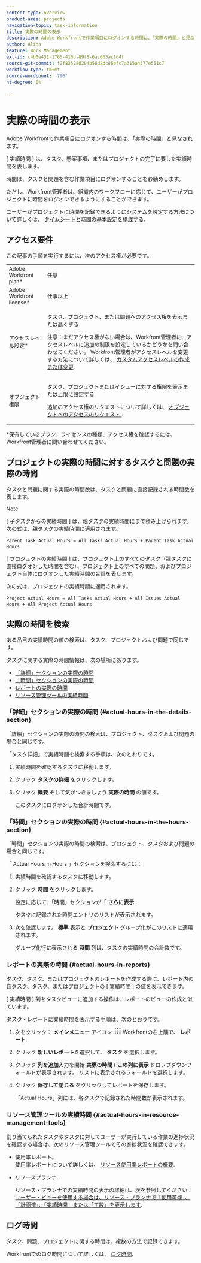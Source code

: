 ```yaml
---
content-type: overview
product-area: projects
navigation-topic: task-information
title: 実際の時間の表示
description: Adobe Workfrontで作業項目にログオンする時間は、「実際の時間」と見なされます。
author: Alina
feature: Work Management
exl-id: c4b0e431-1765-416d-89f5-6ac663ac1d4f
source-git-commit: f2f825280204b56d2dc85efc7a315a4377e551c7
workflow-type: tm+mt
source-wordcount: '796'
ht-degree: 0%

---
```


# 実際の時間の表示

Adobe Workfrontで作業項目にログオンする時間は、「実際の時間」と見なされます。

[ 実績時間 ] は、タスク、懸案事項、またはプロジェクトの完了に要した実績時間を表します。

時間は、タスクと問題を含む作業項目にログオンすることをお勧めします。

ただし、Workfront管理者は、組織内のワークフローに応じて、ユーザーがプロジェクトに時間をログオンできるようにすることができます。

ユーザーがプロジェクトに時間を記録できるようにシステムを設定する方法について詳しくは、 [タイムシートと時間の基本設定を構成する](../../../administration-and-setup/set-up-workfront/configure-timesheets-schedules/timesheet-and-hour-preferences.md).

## アクセス要件

この記事の手順を実行するには、次のアクセス権が必要です。

<table style="table-layout:auto"> 
 <col> 
 <col> 
 <tbody> 
  <tr> 
   <td role="rowheader">Adobe Workfront plan*</td> 
   <td> <p>任意</p> </td> 
  </tr> 
  <tr> 
   <td role="rowheader">Adobe Workfront license*</td> 
   <td> <p>仕事以上</p> </td> 
  </tr> 
  <tr> 
   <td role="rowheader">アクセスレベル設定*</td> 
   <td> <p>タスク、プロジェクト、または問題へのアクセス権を表示または高くする</p> <p>注意：まだアクセス権がない場合は、Workfront管理者に、アクセスレベルに追加の制限を設定しているかどうかを問い合わせてください。 Workfront管理者がアクセスレベルを変更する方法について詳しくは、 <a href="../../../administration-and-setup/add-users/configure-and-grant-access/create-modify-access-levels.md" class="MCXref xref">カスタムアクセスレベルの作成または変更</a>.</p> </td> 
  </tr> 
  <tr> 
   <td role="rowheader">オブジェクト権限</td> 
   <td> <p>タスク、プロジェクトまたはイシューに対する権限を表示または上限に設定する</p> <p>追加のアクセス権のリクエストについて詳しくは、 <a href="../../../workfront-basics/grant-and-request-access-to-objects/request-access.md" class="MCXref xref">オブジェクトへのアクセスのリクエスト </a>.</p> </td> 
  </tr> 
 </tbody> 
</table>

&#42;保有しているプラン、ライセンスの種類、アクセス権を確認するには、Workfront管理者に問い合わせてください。

## プロジェクトの実際の時間に対するタスクと問題の実際の時間

タスクと問題に関する実際の時間数は、タスクと問題に直接記録される時間数を表します。

>[!NOTE]
>
>[ 子タスクからの実績時間 ] は、親タスクの実績時間にまで積み上げられます。 次の式は、親タスクの実績時間に適用されます。

```
Parent Task Actual Hours = All Tasks Actual Hours + Parent Task Actual Hours
```

[ プロジェクトの実績時間 ] は、プロジェクト上のすべてのタスク（親タスクに直接ログオンした時間を含む）、プロジェクト上のすべての問題、およびプロジェクト自体にログオンした実績時間の合計を表します。

次の式は、プロジェクトの実績時間に適用されます。

```
Project Actual Hours = All Tasks Actual Hours + All Issues Actual Hours + All Project Actual Hours
```

## 実際の時間を検索

ある品目の実績時間の値の検索は、タスク、プロジェクトおよび問題で同じです。

タスクに関する実際の時間情報は、次の場所にあります。

* [「詳細」セクションの実際の時間](#actual-hours-in-the-details-section)
* [「時間」セクションの実際の時間](#actual-hours-in-the-hours-section)
* [レポートの実際の時間](#actual-hours-in-reports)
* [リソース管理ツールの実績時間](#actual-hours-in-resource-management-tools)

### 「詳細」セクションの実際の時間 {#actual-hours-in-the-details-section}

「詳細」セクションの実際の時間の検索は、プロジェクト、タスクおよび問題の場合と同じです。

「タスク詳細」で実績時間を検索する手順は、次のとおりです。

1. 実績時間を確認するタスクに移動します。
1. クリック **タスクの詳細** をクリックします。
1. クリック **概要** そして気がつきましょう **実際の時間** の値です。

   このタスクにログオンした合計時間です。

### 「時間」セクションの実際の時間 {#actual-hours-in-the-hours-section}

「時間」セクションの実際の時間の検索は、プロジェクト、タスクおよび問題の場合と同じです。

「 Actual Hours in Hours 」セクションを検索するには：

1. 実績時間を確認するタスクに移動します。
1. クリック **時間** をクリックします。

   設定に応じて、「時間」セクションが「 **さらに表示**.

   タスクに記録された時間エントリのリストが表示されます。

1. 次を確認します。 **標準** 表示と **プロジェクト** グループ化がこのリストに適用されます。

   グループ化行に表示される **時間** 列は、タスクの実績時間の合計数です。

### レポートの実際の時間 {#actual-hours-in-reports}

タスク、タスク、またはプロジェクトのレポートを作成する際に、レポート内の各タスク、タスク、またはプロジェクトの [ 実績時間 ] の値を表示できます。

[ 実績時間 ] 列をタスクビューに追加する操作は、レポートのビューの作成と似ています。

タスク・レポートに実績時間を表示する手順は、次のとおりです。

1. 次をクリック： **メインメニュー** アイコン ![](assets/main-menu-icon.png) Workfrontの右上隅で、 **レポート**.
1. クリック **新しいレポート**&#x200B;を選択して、 **タスク** を選択します。

1. クリック **列を追加**&#x200B;入力を開始 **実際の時間** ( **この列に表示** ドロップダウンフィールドが表示されます。 リストに表示されるフィールドを選択します。

1. クリック **保存して閉じる** をクリックしてレポートを保存します。

   「Actual Hours」列には、各タスクで記録された時間数が表示されます。

### リソース管理ツールの実績時間 {#actual-hours-in-resource-management-tools}

割り当てられたタスクやタスクに対してユーザーが実行している作業の進捗状況を確認する場合は、次のリソース管理ツールでその進捗状況を確認できます。

* 使用率レポート。\
   使用率レポートについて詳しくは、 [リソース使用率レポートの概要](../../../reports-and-dashboards/reports/using-built-in-reports/resource-utilization-report.md).

* リソースプランナ.

   リソース・プランナでの実績時間の表示の詳細は、次を参照してください： [ユーザー・ビューを使用する場合は、リソース・プランナで「使用可能」、「計画済」、「実績時間」または「工数」を表示します](../../../resource-mgmt/resource-planning/view-hours-fte-user-view-resource-planner.md).

## ログ時間

タスク、問題、プロジェクトに関する時間は、複数の方法で記録できます。

Workfrontでのログ時間について詳しくは、 [ログ時間](../../../timesheets/create-and-manage-timesheets/log-time.md).
